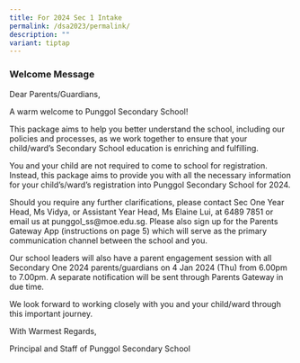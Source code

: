```yaml
---
title: For 2024 Sec 1 Intake
permalink: /dsa2023/permalink/
description: ""
variant: tiptap
---
```

<p></p><h3>Welcome Message</h3><p>Dear Parents/Guardians,</p><p>A warm welcome to Punggol Secondary School!</p><p>This package aims to help you better understand the school, including our policies and processes, as we work together to ensure that your child/ward’s Secondary School education is enriching and fulfilling.</p><p>You and your child are not required to come to school for registration. Instead, this package aims to provide you with all the necessary information for your child’s/ward’s registration into Punggol Secondary School for 2024.</p><p>Should you require any further clarifications, please contact Sec One Year Head,&nbsp;Ms Vidya, or Assistant Year Head, Ms Elaine Lui, at 6489 7851 or email us at <a rel="noopener noreferrer nofollow" target="_blank">punggol_ss@moe.edu.sg</a>. Please also sign up for the Parents Gateway App (instructions on page 5) which will serve as the primary communication channel between the school and you.</p><p>Our school leaders will also have a parent engagement session with all Secondary One 2024 parents/guardians on 4 Jan 2024 (Thu) from 6.00pm to 7.00pm. A separate notification will be sent through Parents Gateway in due time.</p><p>We look forward to working closely with you and your child/ward through this important journey.</p><p></p><p>With Warmest Regards,</p><p>Principal and Staff of Punggol Secondary School</p><p></p>